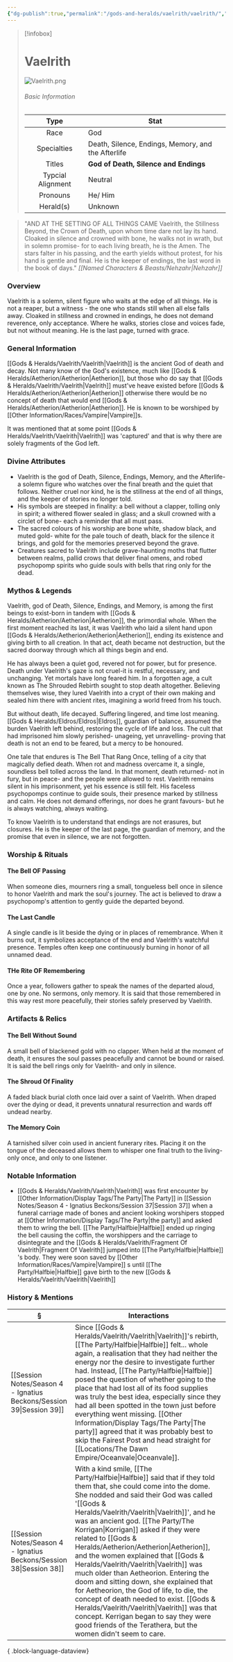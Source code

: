 ```yaml
---
{"dg-publish":true,"permalink":"/gods-and-heralds/vaelrith/vaelrith/","updated":"2025-06-11T20:29:41.210+01:00"}
---
```


> [!infobox]
> 
> # Vaelrith
> ![Vaelrith.png](/img/user/Admin/Attachments/Vaelrith.png)
> ###### Basic Information
> 
> | Type | Stat |
> | :----: | --- |
> | Race | God |
> | Specialties | Death, Silence, Endings, Memory, and the Afterlife |
> | Titles | **God of Death, Silence and Endings** |
> | Typcial Alignment | Neutral |
> | Pronouns | He/ Him |
> | Herald(s)| Unknown |

> "AND AT THE SETTING OF ALL THINGS CAME Vaelrith, the Stillness Beyond, the Crown of Death, upon whom time dare not lay its hand. Cloaked in silence and crowned with bone, he walks not in wrath, but in solemn promise- for to each living breath, he is the Amen. The stars falter in his passing, and the earth yields without protest, for his hand is gentle and final. He is the keeper of endings, the last word in the book of days."<cite> [[Named Characters & Beasts/Nehzahr\|Nehzahr]] </cite>

### Overview
Vaelrith is a solemn, silent figure who waits at the edge of all things. He is not a reaper, but a witness - the one who stands still when all else falls away. Cloaked in stillness and crowned in endings, he does not demand reverence, only acceptance. Where he walks, stories close and voices fade, but not without meaning. He is the last page, turned with grace.

### General Information
[[Gods & Heralds/Vaelrith/Vaelrith\|Vaelrith]] is the ancient God of death and decay. Not many know of the God's existence, much like [[Gods & Heralds/Aetherion/Aetherion\|Aetherion]], but those who do say that [[Gods & Heralds/Vaelrith/Vaelrith\|Vaelrith]] must've heave existed before [[Gods & Heralds/Aetherion/Aetherion\|Aetherion]] otherwise there would be no concept of death that would end [[Gods & Heralds/Aetherion/Aetherion\|Aetherion]]. He is known to be worshiped by [[Other Information/Races/Vampire\|Vampire]]s. 

It was mentioned that at some point [[Gods & Heralds/Vaelrith/Vaelrith\|Vaelrith]] was 'captured' and that is why there are solely fragments of the God left. 

### Divine Attributes
- Vaelrith is the god of Death, Silence, Endings, Memory, and the Afterlife- a solemn figure who watches over the final breath and the quiet that follows. Neither cruel nor kind, he is the stillness at the end of all things, and the keeper of stories no longer told.
- His symbols are steeped in finality: a bell without a clapper, tolling only in spirit; a withered flower sealed in glass; and a skull crowned with a circlet of bone- each a reminder that all must pass.
- The sacred colours of his worship are bone white, shadow black, and muted gold- white for the pale touch of death, black for the silence it brings, and gold for the memories preserved beyond the grave. 
- Creatures sacred to Vaelrith include grave-haunting moths that flutter between realms, pallid crows that deliver final omens, and robed psychopomp spirits who guide souls with bells that ring only for the dead.

### Mythos & Legends
Vaelrith, god of Death, Silence, Endings, and Memory, is among the first beings to exist-born in tandem with [[Gods & Heralds/Aetherion/Aetherion\|Aetherion]], the primordial whole. When the first moment reached its last, it was Vaelrith who laid a silent hand upon [[Gods & Heralds/Aetherion/Aetherion\|Aetherion]], ending its existence and giving birth to all creation. In that act, death became not destruction, but the sacred doorway through which all things begin and end.

He has always been a quiet god, revered not for power, but for presence. Death under Vaelrith's gaze is not cruel-it is restful, necessary, and unchanging. Yet mortals have long feared him. In a forgotten age, a cult known as The Shrouded Rebirth sought to stop death
altogether. Believing themselves wise, they lured Vaelrith into a crypt of their own making and sealed him there with ancient rites, imagining a world freed from his touch.

But without death, life decayed. Suffering lingered, and time lost meaning. [[Gods & Heralds/Eldros/Eldros\|Eldros]], guardian of balance, assumed the burden Vaelrith left behind, restoring the cycle of life and loss. The cult that had imprisoned him slowly perished- unageing, yet unravelling- proving that death is not an end to be feared, but a mercy to be honoured. 

One tale that endures is The Bell That Rang Once, telling of a city that magically defied death. When rot and madness overcame it, a single, soundless bell tolled across the land. In that moment, death returned- not in fury, but in peace- and the people were allowed to rest.
Vaelrith remains silent in his imprisonment, yet his essence is still felt. His faceless psychopomps continue to guide souls, their presence marked by stillness and calm. He does not demand offerings, nor does he grant favours- but he is always watching, always waiting.

To know Vaelrith is to understand that endings are not erasures, but closures. He is the keeper of the last page, the guardian of memory, and the promise that even in silence, we are not forgotten.

### Worship & Rituals 
#### The Bell OF Passing
When someone dies, mourners ring a small, tongueless
bell once in silence to honor Vaelrith and mark the
soul's journey. The act is believed to draw a
psychopomp's attention to gently guide the departed
beyond.

#### The Last Candle 
A single candle is lit beside the dying or in places of
remembrance. When it burns out, it symbolizes
acceptance of the end and Vaelrith's watchful presence.
Temples often keep one continuously burning in honor
of all unnamed dead.

#### THe Rite OF Remembering 
Once a year, followers gather to speak the names of the
departed aloud, one by one. No sermons, only memory.
It is said that those remembered in this way rest more
peacefully, their stories safely preserved by Vaelrith.


### Artifacts & Relics
#### The Bell Without Sound
A small bell of blackened gold with no clapper. When
held at the moment of death, it ensures the soul passes
peacefully and cannot be bound or raised. It is said the
bell rings only for Vaelrith- and only in silence.

#### The Shroud Of Finality
A faded black burial cloth once laid over a saint of
Vaelrith. When draped over the dying or dead, it
prevents unnatural resurrection and wards off undead
nearby.

#### The Memory Coin
A tarnished silver coin used in ancient funerary rites.
Placing it on the tongue of the deceased allows them to
whisper one final truth to the living- only once, and only
to one listener.

### Notable Information 
- [[Gods & Heralds/Vaelrith/Vaelrith\|Vaelrith]] was first encounter by [[Other Information/Display Tags/The Party\|The Party]] in [[Session Notes/Season 4 - Ignatius Beckons/Session 37\|Session 37]] when a funeral carriage made of bones and ancient looking worshipers stopped at [[Other Information/Display Tags/The Party\|the party]] and asked them to wring the bell. [[The Party/Halfbie\|Halfbie]]  ended up ringing the bell causing the coffin, the worshippers and the carriage to disintegrate and the [[Gods & Heralds/Vaelrith/Fragment Of Vaelrith\|Fragment Of Vaelrith]] jumped into [[The Party/Halfbie\|Halfbie]] 's body. They were soon saved by [[Other Information/Races/Vampire\|Vampire]] s until [[The Party/Halfbie\|Halfbie]] gave birth to the new [[Gods & Heralds/Vaelrith/Vaelrith\|Vaelrith]]

### History & Mentions
| §                                                                       | Interactions                                                                                                                                                                                                                                                                                                                                                                                                                                                                                                                                                                                                |
| ----------------------------------------------------------------------- | ----------------------------------------------------------------------------------------------------------------------------------------------------------------------------------------------------------------------------------------------------------------------------------------------------------------------------------------------------------------------------------------------------------------------------------------------------------------------------------------------------------------------------------------------------------------------------------------------------------- |
| [[Session Notes/Season 4 - Ignatius Beckons/Session 39\|Session 39]] | Since [[Gods & Heralds/Vaelrith/Vaelrith\|Vaelrith]]'s rebirth, [[The Party/Halfbie\|Halfbie]] felt... whole again, a realisation that they had neither the energy nor the desire to investigate further had. Instead, [[The Party/Halfbie\|Halfbie]] posed the question of whether going to the place that had lost all of its food supplies was truly the best idea, especially since they had all been spotted in the town just before everything went missing. [[Other Information/Display Tags/The Party\|The party]] agreed that it was probably best to skip the Fairest Post and head straight for [[Locations/The Dawn Empire/Oceanvale\|Oceanvale]].                                                                                                     |
| [[Session Notes/Season 4 - Ignatius Beckons/Session 38\|Session 38]] | With a kind smile, [[The Party/Halfbie\|Halfbie]] said that if they told them that, she could come into the dome. She nodded and said their God was called '[[Gods & Heralds/Vaelrith/Vaelrith\|Vaelrith]]', and he was an ancient god. [[The Party/The Korrigan\|Korrigan]] asked if they were related to [[Gods & Heralds/Aetherion/Aetherion\|Aetherion]], and the women explained that [[Gods & Heralds/Vaelrith/Vaelrith\|Vaelrith]] was much older than Aetheorion. Entering the doom and sitting down, she explained that for Aetheorion, the God of life, to die, the concept of death needed to exist. [[Gods & Heralds/Vaelrith/Vaelrith\|Vaelrith]] was that concept. Kerrigan began to say they were good friends of the Terathera, but the women didn't seem to care. |

{ .block-language-dataview}